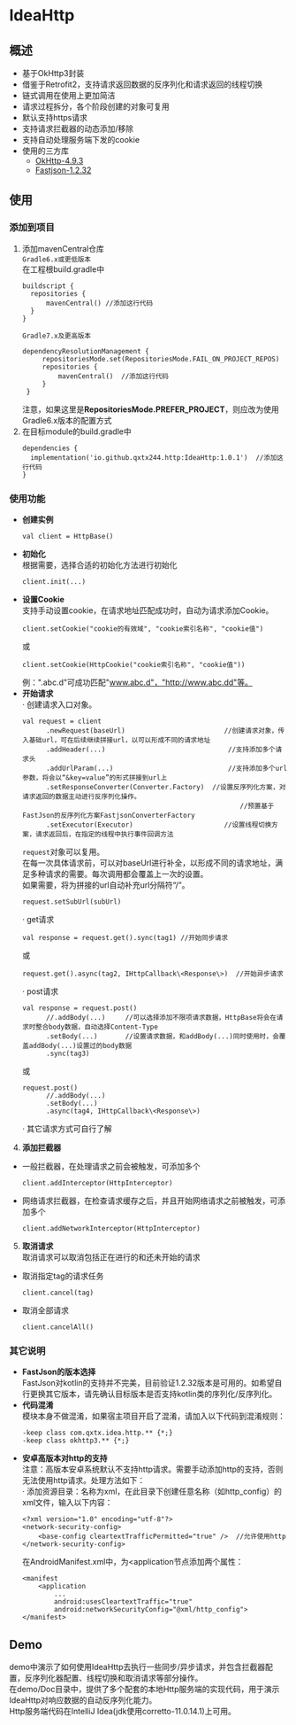 IdeaHttp
========

## **概述**
+ 基于OkHttp3封装
+ 借鉴于Retrofit2，支持请求返回数据的反序列化和请求返回的线程切换
+ 链式调用在使用上更加简洁
+ 请求过程拆分，各个阶段创建的对象可复用
+ 默认支持https请求
+ 支持请求拦截器的动态添加/移除
+ 支持自动处理服务端下发的cookie
+ 使用的三方库  
  - [OkHttp-4.9.3](https://github.com/square/okhttp/tree/parent-4.9.3)
  - [Fastjson-1.2.32](https://github.com/alibaba/fastjson/tree/1.2.32)

## **使用**

### **添加到项目**
1. 添加mavenCentral仓库  
   `Gradle6.x或更低版本`  
   在工程根build.gradle中
   ```
   buildscript {
     repositories {
         mavenCentral() //添加这行代码
     }
   }
   ```
   `Gradle7.x及更高版本`
   ```
   dependencyResolutionManagement {
        repositoriesMode.set(RepositoriesMode.FAIL_ON_PROJECT_REPOS)
        repositories {              
            mavenCentral()  //添加这行代码
        }
    }
   ```
   注意，如果这里是**RepositoriesMode.PREFER_PROJECT**，则应改为使用Gradle6.x版本的配置方式
2. 在目标module的build.gradle中
   ```
   dependencies {
     implementation('io.github.qxtx244.http:IdeaHttp:1.0.1')  //添加这行代码
   }
   ```

### **使用功能**
* **创建实例**
  ```
  val client = HttpBase()
  ```
* **初始化**  
  根据需要，选择合适的初始化方法进行初始化
  ```
  client.init(...)
  ```
* **设置Cookie**  
  支持手动设置cookie，在请求地址匹配成功时，自动为请求添加Cookie。
  ```
  client.setCookie("cookie的有效域", "cookie索引名称", "cookie值")
  ```
  或
  ```
  client.setCookie(HttpCookie("cookie索引名称", "cookie值"))
  ```
  例：".abc.d"可成功匹配"www.abc.d"，"http://www.abc.dd"等。
* **开始请求**  
  · 创建请求入口对象。
  ```
  val request = client
        .newRequest(baseUrl)                         //创建请求对象，传入基础url，可在后续继续拼接url，以可以形成不同的请求地址       
        .addHeader(...)                               //支持添加多个请求头
        .addUrlParam(...)                             //支持添加多个url参数，将会以“&key=value”的形式拼接到url上
        .setResponseConverter(Converter.Factory)  //设置反序列化方案，对请求返回的数据主动进行反序列化操作。
                                                         //预置基于FastJson的反序列化方案FastjsonConverterFactory
        .setExecutor(Executor)                       //设置线程切换方案，请求返回后，在指定的线程中执行事件回调方法
  ```
  `request`对象可以复用。  
  在每一次具体请求前，可以对baseUrl进行补全，以形成不同的请求地址，满足多种请求的需要。每次调用都会覆盖上一次的设置。  
  如果需要，将为拼接的url自动补充url分隔符“/”。
  ```
  request.setSubUrl(subUrl)
  ```
  · get请求
  ```
  val response = request.get().sync(tag1) //开始同步请求
  ```
  或
  ```
  request.get().async(tag2, IHttpCallback\<Response\>)  //开始异步请求
  ```
  · post请求
  ```
  val response = request.post()
        //.addBody(...)     //可以选择添加不限项请求数据，HttpBase将会在请求时整合body数据，自动选择Content-Type
        .setBody(...)       //设置请求数据，和addBody(...)同时使用时，会覆盖addBody(...)设置过的body数据
        .sync(tag3)
  ```
  或
  ```
  request.post()
        //.addBody(...)
        .setBody(...)
        .async(tag4, IHttpCallback\<Response\>)
  ```
  · 其它请求方式可自行了解
4. **添加拦截器**
+ 一般拦截器，在处理请求之前会被触发，可添加多个
  ```
  client.addInterceptor(HttpInterceptor)
  ```
+ 网络请求拦截器，在检查请求缓存之后，并且开始网络请求之前被触发，可添加多个
  ```
  client.addNetworkInterceptor(HttpInterceptor)
  ```
5. **取消请求**  
取消请求可以取消包括正在进行的和还未开始的请求
+ 取消指定tag的请求任务
  ```
  client.cancel(tag)
  ```
+ 取消全部请求
  ```
  client.cancelAll()
  ```

### **其它说明**
+ **FastJson的版本选择**  
  FastJson对kotlin的支持并不完美，目前验证1.2.32版本是可用的。如希望自行更换其它版本，请先确认目标版本是否支持kotlin类的序列化/反序列化。
+ **代码混淆**  
  模块本身不做混淆，如果宿主项目开启了混淆，请加入以下代码到混淆规则：
  ```
  -keep class com.qxtx.idea.http.** {*;}
  -keep class okhttp3.** {*;}
  ```
+ **安卓高版本对http的支持**  
  注意：高版本安卓系统默认不支持http请求。需要手动添加http的支持，否则无法使用http请求。处理方法如下：  
  · 添加资源目录：名称为xml，在此目录下创建任意名称（如http_config）的xml文件，输入以下内容：
  ```
  <?xml version="1.0" encoding="utf-8"?>
  <network-security-config>
      <base-config cleartextTrafficPermitted="true" />  //允许使用http
  </network-security-config>
  ```
  在AndroidManifest.xml中，为<application节点添加两个属性：
  ```
  <manifest
      <application
          ...
          android:usesCleartextTraffic="true"
          android:networkSecurityConfig="@xml/http_config">
  </manifest>
  ```

## **Demo**
demo中演示了如何使用IdeaHttp去执行一些同步/异步请求，并包含拦截器配置，反序列化器配置、线程切换和取消请求等部分操作。  
在demo/Doc目录中，提供了多个配套的本地Http服务端的实现代码，用于演示IdeaHttp对响应数据的自动反序列化能力。  
Http服务端代码在IntelliJ Idea(jdk使用corretto-11.0.14.1)上可用。